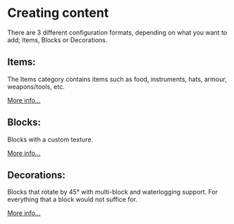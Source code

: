 # Creating content

There are 3 different configuration formats, depending on what you want to add;
Items, Blocks or Decorations.


## Items:

The Items category contains items such as food, instruments, hats, armour, weapons/tools, etc.

[More info...](items.md)

## Blocks:
Blocks with a custom texture.

[More info...](blocks.md)

## Decorations:
Blocks that rotate by 45° with multi-block and waterlogging support.
For everything that a block would not suffice for.

[More info...](decorations.md)
